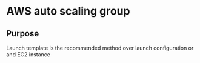 # AWS auto scaling group

## Purpose
Launch template is the recommended method over launch configuration or and EC2 instance